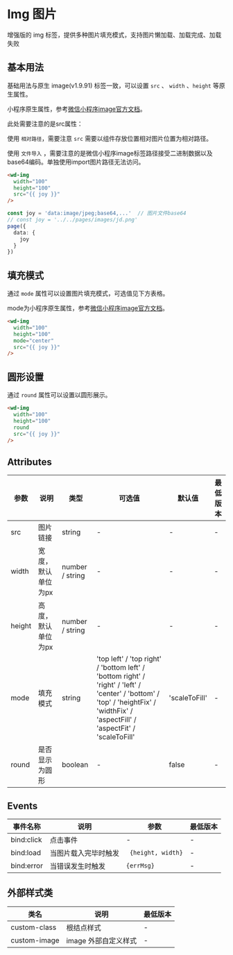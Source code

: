 <frame/>

#  Img 图片

增强版的 img 标签，提供多种图片填充模式，支持图片懒加载、加载完成、加载失败


## 基本用法

基础用法与原生 image(v1.9.91) 标签一致，可以设置 `src` 、 `width` 、`height` 等原生属性。

小程序原生属性，参考[微信小程序image官方文档](https://developers.weixin.qq.com/miniprogram/dev/component/image.html)。

此处需要注意的是src属性：

使用 `相对路径`，需要注意 `src` 需要以组件存放位置相对图片位置为相对路径。

使用 `文件导入` ，需要注意的是微信小程序image标签路径接受二进制数据以及base64编码。单独使用import图片路径无法访问。

```html
<wd-img
  width="100"
  height="100"
  src="{{ joy }}"
/>
```

```typescript
const joy = 'data:image/jpeg;base64,...'  // 图片文件base64
// const joy = '../../pages/images/jd.png'
page({
  data: {
    joy
  }
})
```

## 填充模式

通过 `mode` 属性可以设置图片填充模式，可选值见下方表格。

mode为小程序原生属性，参考[微信小程序image官方文档](https://developers.weixin.qq.com/miniprogram/dev/component/image.html)。

```html
<wd-img
  width="100"
  height="100"
  mode="center"
  src="{{ joy }}"
/>
```

## 圆形设置

通过 `round` 属性可以设置以圆形展示。

```html
<wd-img
  width="100"
  height="100"
  round
  src="{{ joy }}"
/>
```

## Attributes

| 参数 | 说明 | 类型 | 可选值 | 默认值 | 最低版本 |
|-----|------|-----|-------|-------|---------|
| src | 图片链接 | string | - | - | - |
| width | 宽度，默认单位为px | number / string | - | - | - |
| height | 高度，默认单位为px | number / string | - | - | - |
| mode | 填充模式 | string | 'top left' / 'top right' / 'bottom left' / 'bottom right' / 'right' / 'left' / 'center' / 'bottom' / 'top' / 'heightFix' / 'widthFix' / 'aspectFill' / 'aspectFit' / 'scaleToFill' | 'scaleToFill' | - |
| round | 是否显示为圆形 | boolean | - | false | - |

## Events

| 事件名称 | 说明 | 参数 | 最低版本 |
|---------|-----|-----|---------|
| bind:click | 点击事件 | - | - |
| bind:load | 当图片载入完毕时触发 | ` {height, width}` | - |
| bind:error | 当错误发生时触发 | `{errMsg}` | - |

## 外部样式类

| 类名 | 说明 | 最低版本 |
|-----|------|--------|
| custom-class | 根结点样式 | - |
| custom-image| image 外部自定义样式 | - |
